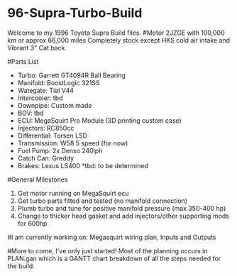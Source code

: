# 96-Supra-Turbo-Build

Welcome to my 1996 Toyota Supra Build files.
#Motor
2JZGE with 100,000 km or approx 66,000 miles
Completely stock except HKS cold air intake and Vibrant 3" Cat back

#Parts List
* Turbo: Garrett GT4094R Ball Bearing
* Manifold: BoostLogic 321SS
* Wategate: Tial V44
* Intercooler: tbd
* Downpipe: Custom made
* BOV: tbd
* ECU: MegaSquirt Pro Module (3D printing custom case)
* Injectors: RC850cc
* Differential: Torsen LSD
* Transmission: W58 5 speed (for now)
* Fuel Pump: 2x Denso 240lph
* Catch Can: Greddy
* Brakes: Lexus LS400
\*tbd: to be determined

#General Milestones
1. Get motor running on MegaSquirt ecu
2. Get turbo parts fitted and tested (no manifold connection)
3. Plumb turbo and tune for positive manifold pressure (max 350-400 hp)
4. Change to thicker head gasket and add injectors/other supporting mods for 600hp

#I am currently working on: 
Megasquirt wiring plan, Inputs and Outputs

#More to come, I've only just started!
Most of the planning occurs in PLAN.gan which is a GANTT chart breakdown of all the steps needed for the build.
